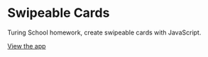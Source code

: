 # Swipeable Cards

Turing School homework, create swipeable cards with JavaScript.

[View the app](https://adam-rice.github.io/javascript-swipeable-cards/)
